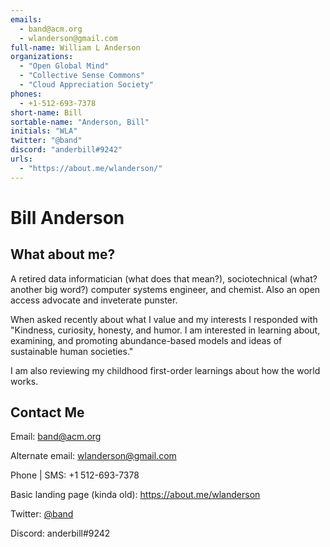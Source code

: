 ```yaml
---
emails: 
  - band@acm.org
  - wlanderson@gmail.com
full-name: William L Anderson
organizations: 
  - "Open Global Mind"
  - "Collective Sense Commons"
  - "Cloud Appreciation Society"
phones:
  - +1-512-693-7378
short-name: Bill
sortable-name: "Anderson, Bill"
initials: "WLA"
twitter: "@band"
discord: "anderbill#9242"
urls: 
  - "https://about.me/wlanderson/"
---
```

# Bill Anderson

## What about me?
A retired data informatician (what does that mean?), sociotechnical (what? another big word?) computer systems engineer, and chemist. Also an open access advocate and inveterate punster.

When asked recently about what I value and my interests I responded with "Kindness, curiosity, honesty, and humor. I am interested in learning about, examining, and promoting abundance-based models and ideas of sustainable human societies."

I am also reviewing my childhood first-order learnings about how the world works.

## Contact Me

Email: band@acm.org

Alternate email: wlanderson@gmail.com

Phone | SMS: +1 512-693-7378

Basic landing page (kinda old): https://about.me/wlanderson

Twitter: [@band](https://twitter.com/band)

Discord: anderbill#9242


